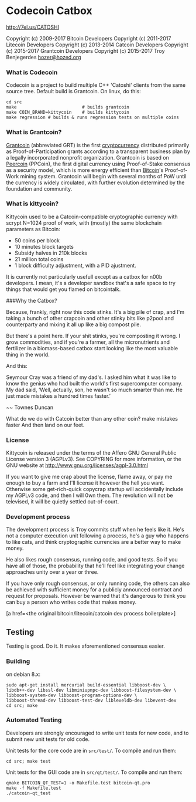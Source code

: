 Codecoin Catbox
================================

http://7el.us/CATOSHI

Copyright (c) 2009-2017 Bitcoin Developers
Copyright (c) 2011-2017 Litecoin Developers
Copyright (c) 2013-2014 Catcoin Developers
Copyright (c) 2015-2017 Grantcoin Developers
Copyright (c) 2015-2017 Troy Benjegerdes <hozer@hozed.org>

### What is Codecoin

Codecoin is a project to build multiple C++ 'Catoshi' clients from the
same source tree. Default build is Grantcoin. On linux, do this:

    cd src
    make                         # builds grantcoin
    make COIN_BRAND=kittycoin    # builds kittycoin
    make regression # builds & runs regression tests on multiple coins

### What is Grantcoin?
[Grantcoin](http://www.grantcoin.org/) (abbreviated GRT) is the first [cryptocurrency](https://en.wikipedia.org/wiki/Cryptocurrency) distributed primarily as Proof-of-Participation grants according to a transparent business plan by a legally incorporated nonprofit organization. Grantcoin is based on [Peercoin](http://peercoin.net/) (PPCoin), the first digital currency using Proof-of-Stake consensus as a security model, which is more energy efficient than [Bitcoin](http://en.wikipedia.org/wiki/Bitcoin)'s Proof-of-Work mining system. Grantcoin will begin with several months of PoW until the currency is widely circulated, with further evolution determined by the foundation and community.

### What is kittycoin?

Kittycoin used to be a Catcoin-compatible cryptographic currency with
scrypt N=1024 proof of work, with (mostly) the same blockchain parameters
as Bitcoin:
 - 50 coins per block
 - 10 minutes block targets
 - Subsidy halves in 210k blocks
 - 21 million total coins
 - 1 block difficulty adjustment, with a PID ajustment.

It is currently not particularly usefull except as a catbox for n00b
developers. I mean, it's a developer sandbox that's a safe space to try
things that would get you flamed on bitcointalk.

###Why the Catbox?

Because, frankly, right now this code stinks. It's a big pile of crap, and
I'm taking a bunch of other crapcoin and other stinky bits like p2pool and
counterparty and mixing it all up like a big compost pile.

But there's a point here. If your shit stinks, you're composting it wrong.
I grow commodities, and if you're a farmer, all the micronutrients and
fertilizer in a biomass-based catbox start looking like the most valuable 
thing in the world.

And this:

Seymour Cray was a friend of my dad's. I asked him what it was like to know
the genius who had built the world's first supercomputer company. My dad said,
‘Well, actually, son, he wasn't so much smarter than me. He just made mistakes
a hundred times faster.’

~~ Townes Duncan

What do we do with Catcoin better than any other coin? 
	make
			mistakes
					faster
And then land on our feet.

### License

Kittycoin is released under the terms of the Affero GNU General Public License
version 3 (AGPLv3). See COPYRING for more information, or the GNU website at
http://www.gnu.org/licenses/agpl-3.0.html

If you want to give me crap about the license, flame away, or pay me enough 
to buy a farm and I'll license it however the hell you want. Otherwise some
get-rich-quick copycrap startup will accidentally include my AGPLv3 code, and
then I will 0wn them. The revolution will not be televised, it will be quietly
settled out-of-court.

### Development process

The development process is Troy commits stuff when he feels like it. He's not
a computer execution unit following a process, he's a guy who happens to like
cats, and think cryptographic currencies are a better way to make money.

He also likes rough consensus, running code, and good tests. So if you have all
of those, the probability that he'll feel like integrating your change approaches
unity over a year or three.

If you have only rough consensus, or only running code, the others can also be
achieved with sufficient money for a publicly announced contract and request
for proposals. However be warned that it's dangerous to think you can buy a
person who writes code that makes money.

[a href=<the original bitcoin/litecoin/catcoin dev process boilerplate>]

Testing
-------

Testing is good. Do it. It makes aforementioned consensus easier.

### Building
on debian 8.x:

    sudo apt-get install mercurial build-essential libboost-dev \
	libdb++-dev libssl-dev libminiupnpc-dev libboost-filesystem-dev \
	libboost-system-dev libboost-program-options-dev \
	libboost-thread-dev libboost-test-dev libleveldb-dev libevent-dev
    cd src; make 

### Automated Testing

Developers are strongly encouraged to write unit tests for new code, and to
submit new unit tests for old code.

Unit tests for the core code are in `src/test/`. To compile and run them:

    cd src; make test

Unit tests for the GUI code are in `src/qt/test/`. To compile and run them:

    qmake BITCOIN_QT_TEST=1 -o Makefile.test bitcoin-qt.pro
    make -f Makefile.test
    ./catcoin-qt_test

